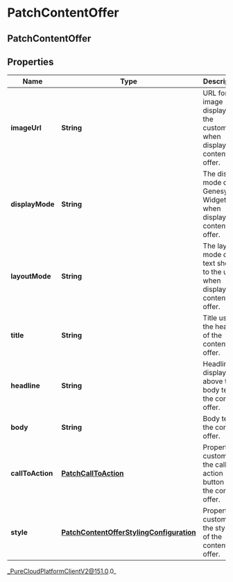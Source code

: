 # PatchContentOffer

## PatchContentOffer

## Properties

|Name | Type | Description | Notes|
|------------ | ------------- | ------------- | -------------|
| **imageUrl** | **String** | URL for image displayed to the customer when displaying content offer. | [optional] |
| **displayMode** | **String** | The display mode of Genesys Widgets when displaying content offer. | [optional] |
| **layoutMode** | **String** | The layout mode of the text shown to the user when displaying content offer. | [optional] |
| **title** | **String** | Title used in the header of the content offer. | [optional] |
| **headline** | **String** | Headline displayed above the body text of the content offer. | [optional] |
| **body** | **String** | Body text of the content offer. | [optional] |
| **callToAction** | [**PatchCallToAction**](PatchCallToAction) | Properties customizing the call to action button on the content offer. | [optional] |
| **style** | [**PatchContentOfferStylingConfiguration**](PatchContentOfferStylingConfiguration) | Properties customizing the styling of the content offer. | [optional] |



_PureCloudPlatformClientV2@151.0.0_
